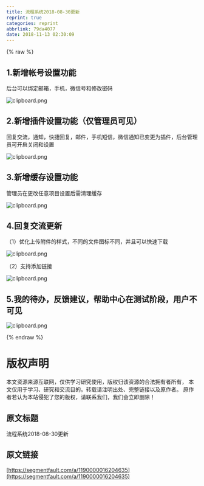 ```yaml
---
title: 流程系统2018-08-30更新
reprint: true
categories: reprint
abbrlink: 79da4077
date: 2018-11-13 02:30:09
---
```


{% raw %}
<h2>1.&#x65B0;&#x589E;&#x5E10;&#x53F7;&#x8BBE;&#x7F6E;&#x529F;&#x80FD;</h2><p>&#x540E;&#x53F0;&#x53EF;&#x4EE5;&#x7ED1;&#x5B9A;&#x90AE;&#x7BB1;&#xFF0C;&#x624B;&#x673A;&#xFF0C;&#x5FAE;&#x4FE1;&#x53F7;&#x548C;&#x4FEE;&#x6539;&#x5BC6;&#x7801;</p><p><span class="img-wrap"><img data-src="/img/bVbf9Ea?w=1076&amp;h=657" src="https://static.alili.tech/img/bVbf9Ea?w=1076&amp;h=657" alt="clipboard.png" title="clipboard.png"></span></p><h2>2.&#x65B0;&#x589E;&#x63D2;&#x4EF6;&#x8BBE;&#x7F6E;&#x529F;&#x80FD;&#xFF08;&#x4EC5;&#x7BA1;&#x7406;&#x5458;&#x53EF;&#x89C1;&#xFF09;</h2><p>&#x56DE;&#x590D;&#x4EA4;&#x6D41;&#xFF0C;&#x901A;&#x77E5;&#xFF0C;&#x5FEB;&#x6377;&#x56DE;&#x590D;&#xFF0C;&#x90AE;&#x4EF6;&#xFF0C;&#x624B;&#x673A;&#x77ED;&#x4FE1;&#xFF0C;&#x5FAE;&#x4FE1;&#x901A;&#x77E5;&#x5DF2;&#x53D8;&#x66F4;&#x4E3A;&#x63D2;&#x4EF6;&#xFF0C;&#x540E;&#x53F0;&#x7BA1;&#x7406;&#x5458;&#x53EF;&#x5F00;&#x542F;&#x5173;&#x95ED;&#x548C;&#x8BBE;&#x7F6E;</p><p><span class="img-wrap"><img data-src="/img/bVbf9FA?w=1148&amp;h=879" src="https://static.alili.tech/img/bVbf9FA?w=1148&amp;h=879" alt="clipboard.png" title="clipboard.png"></span></p><h2>3.&#x65B0;&#x589E;&#x7F13;&#x5B58;&#x8BBE;&#x7F6E;&#x529F;&#x80FD;</h2><p>&#x7BA1;&#x7406;&#x5458;&#x5728;&#x66F4;&#x6539;&#x4EFB;&#x610F;&#x9879;&#x76EE;&#x8BBE;&#x7F6E;&#x540E;&#x9700;&#x6E05;&#x7406;&#x7F13;&#x5B58;</p><p><span class="img-wrap"><img data-src="/img/bVbf9HQ?w=1038&amp;h=356" src="https://static.alili.tech/img/bVbf9HQ?w=1038&amp;h=356" alt="clipboard.png" title="clipboard.png"></span></p><h2>4.&#x56DE;&#x590D;&#x4EA4;&#x6D41;&#x66F4;&#x65B0;</h2><p>&#xFF08;1&#xFF09;&#x4F18;&#x5316;&#x4E0A;&#x4F20;&#x9644;&#x4EF6;&#x7684;&#x6837;&#x5F0F;&#xFF0C;&#x4E0D;&#x540C;&#x7684;&#x6587;&#x4EF6;&#x56FE;&#x6807;&#x4E0D;&#x540C;&#xFF0C;&#x5E76;&#x4E14;&#x53EF;&#x4EE5;&#x5FEB;&#x901F;&#x4E0B;&#x8F7D;</p><p><span class="img-wrap"><img data-src="/img/bVbf9Is?w=629&amp;h=144" src="https://static.alili.tech/img/bVbf9Is?w=629&amp;h=144" alt="clipboard.png" title="clipboard.png"></span></p><p>&#xFF08;2&#xFF09;&#x652F;&#x6301;&#x6DFB;&#x52A0;&#x94FE;&#x63A5;</p><p><span class="img-wrap"><img data-src="/img/bVbf9IE?w=754&amp;h=685" src="https://static.alili.tech/img/bVbf9IE?w=754&amp;h=685" alt="clipboard.png" title="clipboard.png"></span></p><h2>5.&#x6211;&#x7684;&#x5F85;&#x529E;&#xFF0C;&#x53CD;&#x9988;&#x5EFA;&#x8BAE;&#xFF0C;&#x5E2E;&#x52A9;&#x4E2D;&#x5FC3;&#x5728;&#x6D4B;&#x8BD5;&#x9636;&#x6BB5;&#xFF0C;&#x7528;&#x6237;&#x4E0D;&#x53EF;&#x89C1;</h2><p><span class="img-wrap"><img data-src="/img/bVbgb2S?w=1078&amp;h=941" src="https://static.alili.tech/img/bVbgb2S?w=1078&amp;h=941" alt="clipboard.png" title="clipboard.png"></span></p>
{% endraw %}

# 版权声明
本文资源来源互联网，仅供学习研究使用，版权归该资源的合法拥有者所有，
本文仅用于学习、研究和交流目的。转载请注明出处、完整链接以及原作者。
原作者若认为本站侵犯了您的版权，请联系我们，我们会立即删除！

## 原文标题
流程系统2018-08-30更新

## 原文链接
[https://segmentfault.com/a/1190000016204635](https://segmentfault.com/a/1190000016204635)

